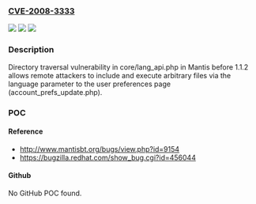### [CVE-2008-3333](https://cve.mitre.org/cgi-bin/cvename.cgi?name=CVE-2008-3333)
![](https://img.shields.io/static/v1?label=Product&message=n%2Fa&color=blue)
![](https://img.shields.io/static/v1?label=Version&message=n%2Fa&color=blue)
![](https://img.shields.io/static/v1?label=Vulnerability&message=n%2Fa&color=brighgreen)

### Description

Directory traversal vulnerability in core/lang_api.php in Mantis before 1.1.2 allows remote attackers to include and execute arbitrary files via the language parameter to the user preferences page (account_prefs_update.php).

### POC

#### Reference
- http://www.mantisbt.org/bugs/view.php?id=9154
- https://bugzilla.redhat.com/show_bug.cgi?id=456044

#### Github
No GitHub POC found.

